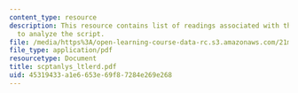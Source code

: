 ```yaml
---
content_type: resource
description: This resource contains list of readings associated with the course material
  to analyze the script.
file: /media/https%3A/open-learning-course-data-rc.s3.amazonaws.com/21m-603-principles-of-design-fall-2005/45319433a1e6653e69f87284e269e268_scptanlys_ltlerd.pdf
file_type: application/pdf
resourcetype: Document
title: scptanlys_ltlerd.pdf
uid: 45319433-a1e6-653e-69f8-7284e269e268
---
```

